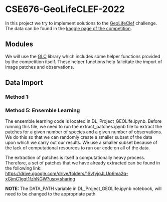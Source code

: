 # CSE676-GeoLifeCLEF-2022

In this project we try to implement solutions to the [GeoLifeClef](https://www.imageclef.org/GeoLifeCLEF2022 "GeoLifeClef") challenge. The data can be found in the [kaggle page of the competition](https://www.kaggle.com/competitions/geolifeclef-2022-lifeclef-2022-fgvc9/data "kaggle page of the competition").

## Modules

We will use the [GLC](https://github.com/maximiliense/GLC "GLC") library which includes some helper functions provided by the competition itself. These helper functions help falicitate the import of image patches and observations.

## Data Import

### Method 1:

### Method 5: Ensemble Learning
The ensemble learning code is located in DL_Project_GEOLife.ipynb. Before running this file, we need to run the extract_patches.ipynb file to extract the patches for a given number of species and a given number of observations. We do this so that we can randomly create a smaller subset of the data upon which we carry out our results. We use a smaller subset because of the lack of computational resources to run our code on all of the data.

The extraction of patches is itself a computationally heavy process. Therefore, a set of patches that we have already extracted can be found in the following link: 
https://drive.google.com/drive/folders/1SvfyjqJLUp6ma2q-xGjmC1gqt1fzhNGW?usp=sharing

**NOTE:** The DATA_PATH variable in DL_Project_GEOLife.ipynb notebook, will need to be changed to the appropriate path. 
